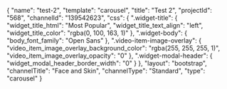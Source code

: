 {
    "name": "test-2",
    "template": "carousel",
    "title": "Test 2",
    "projectId": "568",
    "channelId": "139542623",
    "css": {
        ".widget-title": {
            "widget_title_html": "Most Popular",
            "widget_title_text_align": "left",
            "widget_title_color": "rgba(0, 100, 163, 1)"
        },
        ".widget-body": {
            "body_font_family": "Open Sans"
        },
        ".video-item-image-overlay": {
            "video_item_image_overlay_background_color": "rgba(255, 255, 255, 1)",
            "video_item_image_overlay_opacity": "0"
        },
        ".widget-modal-header": {
            "widget_modal_header_border_width": "0"
        }
    },
    "layout": "bootstrap",
    "channelTitle": "Face and Skin",
    "channelType": "Standard",
    "type": "carousel"
}